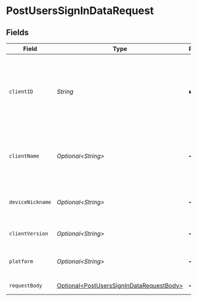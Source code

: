# PostUsersSignInDataRequest


## Fields

| Field                                                                                                  | Type                                                                                                   | Required                                                                                               | Description                                                                                            | Example                                                                                                |
| ------------------------------------------------------------------------------------------------------ | ------------------------------------------------------------------------------------------------------ | ------------------------------------------------------------------------------------------------------ | ------------------------------------------------------------------------------------------------------ | ------------------------------------------------------------------------------------------------------ |
| `clientID`                                                                                             | *String*                                                                                               | :heavy_check_mark:                                                                                     | An opaque identifier unique to the client (UUID, serial number, or other unique device ID)             | 3381b62b-9ab7-4e37-827b-203e9809eb58                                                                   |
| `clientName`                                                                                           | *Optional\<String>*                                                                                    | :heavy_minus_sign:                                                                                     | The name of the client application. (Plex Web, Plex Media Server, etc.)                                | Plex for Roku                                                                                          |
| `deviceNickname`                                                                                       | *Optional\<String>*                                                                                    | :heavy_minus_sign:                                                                                     | A relatively friendly name for the client device                                                       | Roku 3                                                                                                 |
| `clientVersion`                                                                                        | *Optional\<String>*                                                                                    | :heavy_minus_sign:                                                                                     | The version of the client application.                                                                 | 2.4.1                                                                                                  |
| `platform`                                                                                             | *Optional\<String>*                                                                                    | :heavy_minus_sign:                                                                                     | The platform of the client application.                                                                | Roku                                                                                                   |
| `requestBody`                                                                                          | [Optional\<PostUsersSignInDataRequestBody>](../../models/operations/PostUsersSignInDataRequestBody.md) | :heavy_minus_sign:                                                                                     | Login credentials                                                                                      |                                                                                                        |